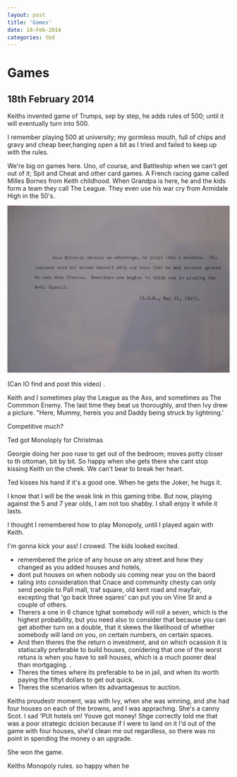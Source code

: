 ```yaml
---
layout: post
title: 'Games'
date: 18-Feb-2014
categories: tbd
---
```


# Games

## 18th February 2014

Keiths invented game of Trumps,   sep by step,   he adds rules of 500; until it will eventually turn into 500.

I remember playing 500 at university; my gormless mouth, full of chips and gravy and cheap beer,hanging open a bit as I tried and failed to keep up with the rules.

We're big on games here. Uno, of course, and Battleship when we can't get out of it; Spit and Cheat and other card games. A French racing game called Milles Bornes from Keith childhood. When Grandpa is here, he and the kids form a team they call The League. They even use his war cry from Armidale High in the 50's.

<img class="photo-horiz" src="/images/2014/01/unnamed-2.jpg" />

 

(Can IO find and post this video) .

Keith and I sometimes play the League as the Axs, and sometimes as The Commmon Enemy. The last time they beat us thoroughly, and then Ivy drew a picture. "Here, Mummy, hereis you and Daddy being struck by lightning.'

Competitive much?

Ted got Monoloply for Christmas

Georgie doing her poo ruse to get out of the bedroom; moves potty closer to th ottoman, bit by bit. So happy when she gets there she cant stop kissing Keith on the cheek. We can't bear to break her heart.

Ted kisses his hand if it's a good one. When he gets the Joker, he hugs it.

I know that I will be the weak link in this gaming tribe. But now, playing against the 5 and 7 year olds, I am not too shabby. I shall enjoy it while it lasts.

I thought I remembered how to play Monopoly, until I played again with Keith.

I'm gonna kick your ass! I crowed. The kids looked excited.

<ul>

<li>remembered the price of any house on any street and how they changed as you added houses and hotels,</li>

<li>dont put houses on when nobody uis coming near you on the baord</li>

<li>taling into consideration that Cnace and community chesty can only send people to Pall mall, traf square, old kent road and mayfair, excepting that 'go back three sqares' can put you on Vine St and a couple of others.</li>

<li>Therers a one in 6 chance tghat somebody will roll a seven, which is the highest probability, but you need also to consider that because you can get abother turn on a double, that it skews the likelihood of whether somebody will land on you, on certain numbers, on certain spaces.</li>

<li>And then theres the the return o investment, and on which ocassion it is statiscally preferable to build houses, conidering that one of the worst retuns is when you have to sell houses, which is a much poorer deal than mortgaging. .</li>

<li>Theres the times where its preferable to be in jail, and when its worth paying the fiftyt dollars to get out quick.</li>

<li>Theres the scenarios when its advantageous to auction.</li>

</ul>

Keiths proudestr moment, was with Ivy, when she was winning, and she had four houses on each of the browns, and I was appraching. She's a canny Scot. I sad 'PUt hotels on! Youve got money! Shge correctly told me that was a poor strategic dcision because if I were to land on it I'd out of the game with four houses, she'd clean me out regardless, so there was no point in spending the money o an upgrade.

She won the game.

Keiths Monopoly rules. so happy when he
